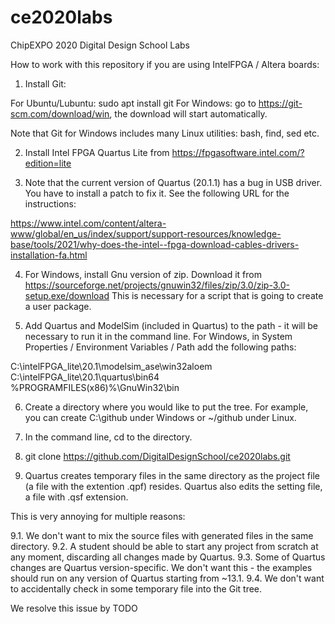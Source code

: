 # ce2020labs
ChipEXPO 2020 Digital Design School Labs

How to work with this repository if you are using IntelFPGA / Altera boards:

1. Install Git:

For Ubuntu/Lubuntu: sudo apt install git
For Windows: go to https://git-scm.com/download/win, the download will start automatically.

Note that Git for Windows includes many Linux utilities: bash, find, sed etc.

2. Install Intel FPGA Quartus Lite from https://fpgasoftware.intel.com/?edition=lite

3. Note that the current version of Quartus (20.1.1) has a bug in USB driver. You have to install a patch to fix it. See the following URL for the instructions:

https://www.intel.com/content/altera-www/global/en_us/index/support/support-resources/knowledge-base/tools/2021/why-does-the-intel--fpga-download-cables-drivers-installation-fa.html

4. For Windows, install Gnu version of zip.
Download it from https://sourceforge.net/projects/gnuwin32/files/zip/3.0/zip-3.0-setup.exe/download
This is necessary for a script that is going to create a user package.

5. Add Quartus and ModelSim (included in Quartus) to the path - it will be necessary to run it in the command line.
For Windows, in System Properties / Environment Variables / Path add the following paths:

C:\intelFPGA_lite\20.1\modelsim_ase\win32aloem
C:\intelFPGA_lite\20.1\quartus\bin64
%PROGRAMFILES(x86)%\GnuWin32\bin

6. Create a directory where you would like to put the tree. For example,  you can create C:\github under Windows or ~/github under Linux.

7. In the command line, cd to the directory.

8. git clone https://github.com/DigitalDesignSchool/ce2020labs.git

9. Quartus creates temporary files in the same directory as the project file (a file with the extention .qpf) resides.
Quartus also edits the setting file, a file with .qsf extension.

This is very annoying for multiple reasons:

9.1. We don't want to mix the source files with generated files in the same directory.
9.2. A student should be able to start any project from scratch at any moment, discarding all changes made by Quartus.
9.3. Some of Quartus changes are Quartus version-specific. We don't want this - the examples should run on any version of Quartus starting from ~13.1.
9.4. We don't want to accidentally check in some temporary file into the Git tree.

We resolve this issue by
TODO
